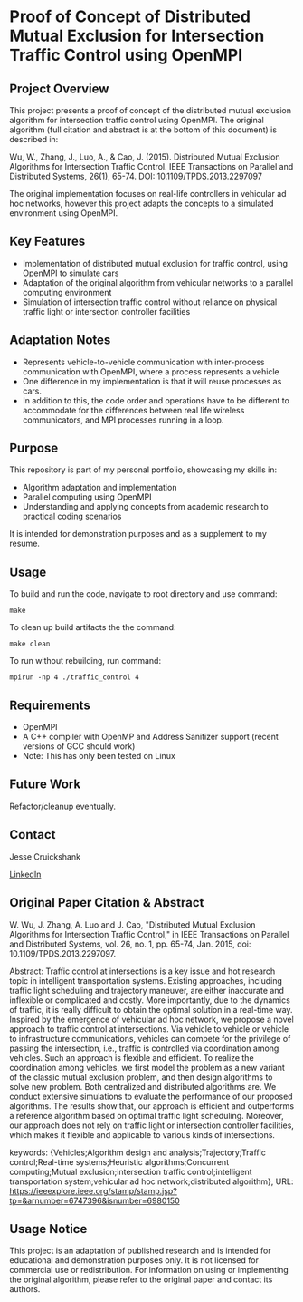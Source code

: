 # Proof of Concept of Distributed Mutual Exclusion for Intersection Traffic Control using OpenMPI

## Project Overview
This project presents a proof of concept of the distributed mutual exclusion algorithm for intersection traffic control using OpenMPI. The original algorithm (full citation and abstract is at the bottom of this document) is described in:

Wu, W., Zhang, J., Luo, A., & Cao, J. (2015). Distributed Mutual Exclusion Algorithms for Intersection Traffic Control. IEEE Transactions on Parallel and Distributed Systems, 26(1), 65-74. DOI: 10.1109/TPDS.2013.2297097

The original implementation focuses on real-life controllers in vehicular ad hoc networks, however this project adapts the concepts to a simulated environment using OpenMPI.

## Key Features
- Implementation of distributed mutual exclusion for traffic control, using OpenMPI to simulate cars
- Adaptation of the original algorithm from vehicular networks to a parallel computing environment
- Simulation of intersection traffic control without reliance on physical traffic light or intersection controller facilities

## Adaptation Notes
- Represents vehicle-to-vehicle communication with inter-process communication with OpenMPI, where a process represents a vehicle
- One difference in my implementation is that it will reuse processes as cars. 
- In addition to this, the code order and operations have to be different to accommodate for the differences between real life wireless communicators, and MPI processes running in a loop.

## Purpose
This repository is part of my personal portfolio, showcasing my skills in:

- Algorithm adaptation and implementation
- Parallel computing using OpenMPI
- Understanding and applying concepts from academic research to practical coding scenarios
  
It is intended for demonstration purposes and as a supplement to my resume.



## Usage
To build and run the code, navigate to root directory and use command:

```make```

To clean up build artifacts the the command:

```make clean```

To run without rebuilding, run command:

```mpirun -np 4 ./traffic_control 4```

## Requirements
- OpenMPI
- A C++ compiler with OpenMP and Address Sanitizer support (recent versions of GCC should work)
- Note: This has only been tested on Linux

## Future Work
Refactor/cleanup eventually.

## Contact
Jesse Cruickshank

[LinkedIn](www.linkedin.com/in/jesse-cruickshank)

## Original Paper Citation & Abstract
W. Wu, J. Zhang, A. Luo and J. Cao, "Distributed Mutual Exclusion Algorithms for Intersection Traffic Control," in IEEE Transactions on Parallel and Distributed Systems, vol. 26, no. 1, pp. 65-74, Jan. 2015, doi: 10.1109/TPDS.2013.2297097. 

Abstract: Traffic control at intersections is a key issue and hot research topic in intelligent transportation systems. Existing approaches, including traffic light scheduling and trajectory maneuver, are either inaccurate and inflexible or complicated and costly. More importantly, due to the dynamics of traffic, it is really difficult to obtain the optimal solution in a real-time way. Inspired by the emergence of vehicular ad hoc network, we propose a novel approach to traffic control at intersections. Via vehicle to vehicle or vehicle to infrastructure communications, vehicles can compete for the privilege of passing the intersection, i.e., traffic is controlled via coordination among vehicles. Such an approach is flexible and efficient. To realize the coordination among vehicles, we first model the problem as a new variant of the classic mutual exclusion problem, and then design algorithms to solve new problem. Both centralized and distributed algorithms are. We conduct extensive simulations to evaluate the performance of our proposed algorithms. The results show that, our approach is efficient and outperforms a reference algorithm based on optimal traffic light scheduling. Moreover, our approach does not rely on traffic light or intersection controller facilities, which makes it flexible and applicable to various kinds of intersections. 

keywords: {Vehicles;Algorithm design and analysis;Trajectory;Traffic control;Real-time systems;Heuristic algorithms;Concurrent computing;Mutual exclusion;intersection traffic control;intelligent transportation system;vehicular ad hoc network;distributed algorithm}, URL: https://ieeexplore.ieee.org/stamp/stamp.jsp?tp=&arnumber=6747396&isnumber=6980150

## Usage Notice
This project is an adaptation of published research and is intended for educational and demonstration purposes only. It is not licensed for commercial use or redistribution. For information on using or implementing the original algorithm, please refer to the original paper and contact its authors.
